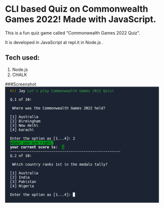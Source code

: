 # CLI based Quiz on Commonwealth Games 2022! Made with JavaScript.

This is a fun quiz game called "Commonwealth Games 2022 Quiz".

It is developed in JavaScript at repl.it in Node.js .


## Tech used:
 
 1. Node.js
 1. CHALK


###Screenshot
![screenshot](image/Screenshot.png)
